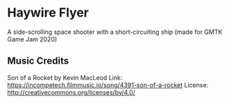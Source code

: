 # Haywire Flyer
A side-scrolling space shooter with a short-circuiting ship (made for GMTK Game Jam 2020)

## Music Credits

Son of a Rocket by Kevin MacLeod
Link: https://incompetech.filmmusic.io/song/4391-son-of-a-rocket
License: http://creativecommons.org/licenses/by/4.0/